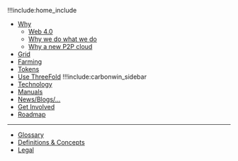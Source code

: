 !!!include:home_include
- [Why](why_intro)
  - [Web 4.0](web4)
  - [Why we do what we do](why_intro)
  - [Why a new P2P cloud](why_grid_link)
- [Grid](grid_home)
- [Farming](farming_home)
- [Tokens](tokens_home)
- [Use ThreeFold](grid_use)
!!!include:carbonwin_sidebar
- [Technology](technology)
- [Manuals](wiki_overview)
- [News/Blogs/...](communication)
- [Get Involved](getinvolved)
- [Roadmap](cloud:roadmap)
------------
- [Glossary](defs)
- [Definitions & Concepts](definitions_concepts)
- [Legal](legal)